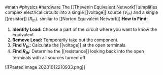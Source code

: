 #math #physics #hardware 
The [[Thevenin Equivalent Network]] simplifies complex electrical circuits into a single [[voltage]] source ($V_{th}$​) and a single [[resistor]] ($R_{th}$​).
similar to [[Norton Equivalent Network]] 
**How to Find:**

1. **Identify Load:** Choose a part of the circuit where you want to know the equivalent.
2. **Remove Load:** Temporarily take out the component.
3. **Find $V_{th}$:** Calculate the [[voltage]] at the open terminals.
4. **Find $R_{th}$​:** Determine the [[resistance]] looking back into the open terminals with all sources turned off.

![[Pasted image 20231012210933.png]]